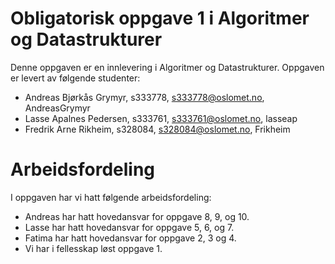 # Obligatorisk oppgave 1 i Algoritmer og Datastrukturer

Denne oppgaven er en innlevering i Algoritmer og Datastrukturer. 
Oppgaven er levert av følgende studenter:
* Andreas Bjørkås Grymyr, s333778, s333778@oslomet.no, AndreasGrymyr
* Lasse Apalnes Pedersen, s333761, s333761@oslomet.no, lasseap
* Fredrik Arne Rikheim, s328084, s328084@oslomet.no, Frikheim

# Arbeidsfordeling

I oppgaven har vi hatt følgende arbeidsfordeling:
* Andreas har hatt hovedansvar for oppgave 8, 9, og 10. 
* Lasse har hatt hovedansvar for oppgave 5, 6, og 7. 
* Fatima har hatt hovedansvar for oppgave 2, 3 og 4. 
* Vi har i fellesskap løst oppgave 1. 
